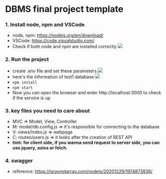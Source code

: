 # DBMS final project template

### 1. Install node, npm and VSCode

- node, npm: https://nodejs.org/en/download/
- VSCode: https://code.visualstudio.com/
- Check if both node and npm are installed correctly
![](https://i.imgur.com/9CBIYMN.png)

### 2. Run the project
- create .env file and set these parameters
  ![](https://i.imgur.com/GbEepXv.png)
- here's the information of test1 database
![](https://i.imgur.com/MXXdma2.png)
- `npm install`
- `npm start`
- Now you can open the browser and enter http://localhost:3000 to check if the service is up

### 3. key files you need to care about

- MVC => Model, View, Controller
- M: model/db.config.js => it's responsible for connecting to the database
- V: views/index.js => webpage
- C: routes/users.js => it looks after the creation of REST API
- **hint: for client side, if you wanna send request to server side, you can use jquery, axios or fetch.**

### 4. swagger

- reference: https://israynotarray.com/nodejs/20201229/1974873838/
